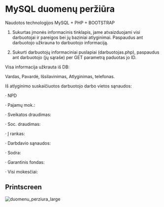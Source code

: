# MySQL duomenų peržiūra

Naudotos technologijos MySQL + PHP + BOOTSTRAP

1. Sukurtas įmonės informacinis tinklapis, jame atvaizduojami visi darbuotojai ir pareigos bei jų baziniai atlyginimai. Paspaudus ant darbuotojo užkrauna to darbuotojo informaciją.

2. Sukurti darbuotojų informaciniai puslapiai (darbuotojas.php), paspaudus ant darbuotojo (jų sąraše) per GET parametrą paduotas jo ID.

Visa informacija užkrauta iš DB:

Vardas, Pavardė, Išsilavinimas, Atlyginimas, telefonas.

Iš atlyginimo suskaičiuotos darbuotojo darbo vietos sąnaudos:

·   NPD

·   Pajamų mok.:

·   Sveikatos draudimas:

·   Soc. draudimas:

·   Į rankas:

·   Darbdavio sąnaudos:

·   Sodra:

·   Garantinis fondas:

·   Visi mokesčiai: 


## Printscreen

![duomenu_perziura_large](https://user-images.githubusercontent.com/117721797/216127240-944d48bb-a38f-4212-b667-4bab6cd45dc3.png)

